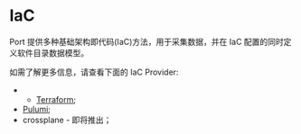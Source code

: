 # IaC

Port 提供多种基础架构即代码(IaC)方法，用于采集数据，并在 IaC 配置的同时定义软件目录数据模型。

如需了解更多信息，请查看下面的 IaC Provider: 

* * [Terraform](./terraform/terraform.md);
* [Pulumi](./pulumi/pulumi.md);
* crossplane - 即将推出；
